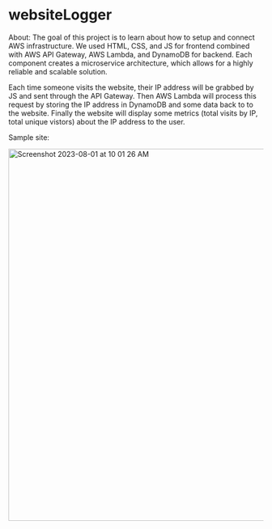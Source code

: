 # websiteLogger

About:
The goal of this project is to learn about how to setup and connect AWS infrastructure. We used HTML, CSS, and JS for frontend combined with AWS API Gateway, AWS Lambda, and DynamoDB for backend. Each component creates a microservice architecture, which allows for a highly reliable and scalable solution.

Each time someone visits the website, their IP address will be grabbed by JS and sent through the API Gateway. Then AWS Lambda will process this request by storing the IP address in DynamoDB and some data back to to the website. Finally the website will display some metrics (total visits by IP, total unique vistors) about the IP address to the user.

Sample site:

<img width="736" alt="Screenshot 2023-08-01 at 10 01 26 AM" src="https://github.com/wjson2002/websiteLogger/assets/61726454/a77976f9-bca4-4146-8a57-265256d3482e">


